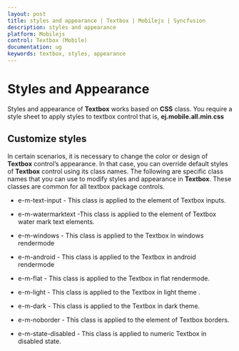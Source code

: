 ```yaml
---
layout: post
title: styles and appearance | Textbox | Mobilejs | Syncfusion
description: styles and appearance
platform: Mobilejs
control: Textbox (Mobile)
documentation: ug
keywords: textbox, styles, appearance
---
```


# Styles and Appearance

Styles and appearance of **Textbox** works based on **CSS** class. You require a style sheet to apply styles to textbox control that is, **ej.mobile.all.min**.**css**

## Customize styles

In certain scenarios, it is necessary to change the color or design of **Textbox** control’s appearance. In that case, you can override default styles of **Textbox** control using its class names. The following are specific class names that you can use to modify styles and appearance in **Textbox**. These classes are common for all textbox package controls.

* e-m-text-input - This class is applied to the element of Textbox inputs.

* e-m-watermarktext -This class is applied to the element of Textbox water mark text elements.                     

* e-m-windows - This class is applied to the Textbox in windows rendermode                

* e-m-android - This class is applied to the Textbox in android rendermode

* e-m-flat - This class is applied to the Textbox in flat rendermode. 

* e-m-light - This class is applied to the Textbox in light  theme .           

* e-m-dark - This class is applied to the Textbox in dark theme.                

* e-m-noborder - This class is applied to the element of Textbox borders.

* e-m-state-disabled - This class is applied to numeric Textbox in disabled state. 